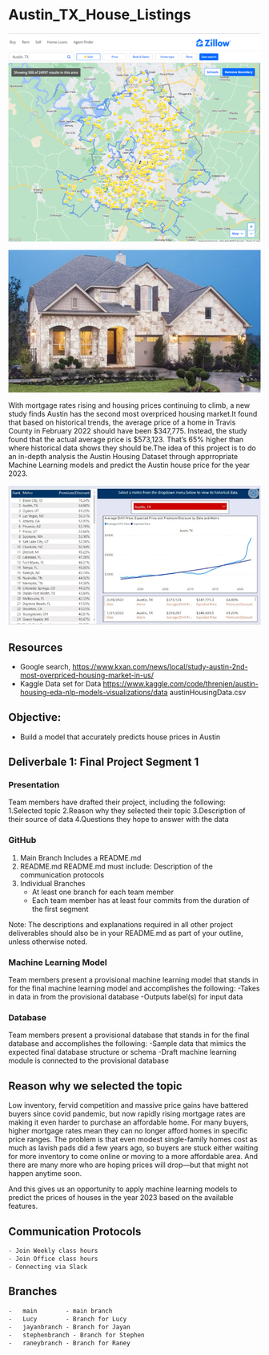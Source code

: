 # Austin_TX_House_Listings

![image_name](https://github.com/raneymjohnGit/Austin_TX_House_Listings/blob/raneybranch/Deliverable_1/Resources/AustinTXZillowImage.png)

![image_name](https://github.com/raneymjohnGit/Austin_TX_House_Listings/blob/raneybranch/Deliverable_1/Resources/AusitinHosueImage.png)

With mortgage rates rising and housing prices continuing to climb, a new study finds Austin has the second most overpriced housing market.It found that based on historical trends, the average price of a home in Travis County in February 2022 should have been $347,775. Instead, the study found that the actual average price is $573,123. That’s 65% higher than where historical data shows they should be.The idea of this project is to do an in-depth analysis the Austin Housing Dataset through apprropriate Machine Learning models and predict the Austin house price for the year 2023.

![image_name](https://github.com/raneymjohnGit/Austin_TX_House_Listings/blob/raneybranch/Deliverable_1/Resources/Austin_Historical_Trends.png)

## Resources
- Google search, https://www.kxan.com/news/local/study-austin-2nd-most-overpriced-housing-market-in-us/
- Kaggle Data set for Data https://www.kaggle.com/code/threnjen/austin-housing-eda-nlp-models-visualizations/data austinHousingData.csv

## Objective:
-   Build a model that accurately predicts house prices in Austin

## Deliverbale 1: Final Project Segment 1

### Presentation
Team members have drafted their project, including the following: 
1.Selected topic 
2.Reason why they selected their topic 
3.Description of their source of data 
4.Questions they hope to answer with the data

### GitHub

1.  Main Branch Includes a README.md 
2.  README.md README.md must include: Description of the communication protocols 
3.  Individual Branches 
	-   At least one branch for each team member 
	-   Each team member has at least four commits from the duration of the first segment 

Note: The descriptions and explanations required in all other project deliverables should also be in your README.md as part of your outline, unless otherwise noted.

### Machine Learning Model

Team members present a provisional machine learning model that stands in for the final machine learning model and accomplishes the following:
-Takes in data in from the provisional database 
-Outputs label(s) for input data

### Database 
Team members present a provisional database that stands in for the final database and accomplishes the following: 
-Sample data that mimics the expected final database structure or schema 
-Draft machine learning module is connected to the provisional database 


## Reason why we selected the topic
Low inventory, fervid competition and massive price gains have battered buyers since covid pandemic, but now rapidly rising mortgage rates are making it even harder to purchase an affordable home. For many buyers, higher mortgage rates mean they can no longer afford homes in specific price ranges. The problem is that even modest single-family homes cost as much as lavish pads did a few years ago, so buyers are stuck either waiting for more inventory to come online or moving to a more affordable area. And there are many more who are hoping prices will drop—but that might not happen anytime soon.  

And this gives us an opportunity to apply machine learning models to predict the prices of houses in the year 2023 based on the available features.

## Communication Protocols
    - Join Weekly class hours
    - Join Office class hours
    - Connecting via Slack  

## Branches
    -   main        - main branch
    -   Lucy        - Branch for Lucy
    -   jayanbranch - Branch for Jayan  
    -   stephenbranch - Branch for Stephen
    -   raneybranch - Branch for Raney 
